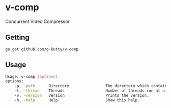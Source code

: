 # v-comp

Concurrent Video Compressor

## Getting

```
go get github.com/g-kutty/v-comp
```

## Usage

```sh
Usage: v-comp [options]
options:
	-p, -path      Directory                The directory which contain videos to compress.
	-t, -thread    Threads                  Number of threads run at a time.
	-v, -version   Version                  Prints the version.
	-h, -help      Help                     Show this help.
```